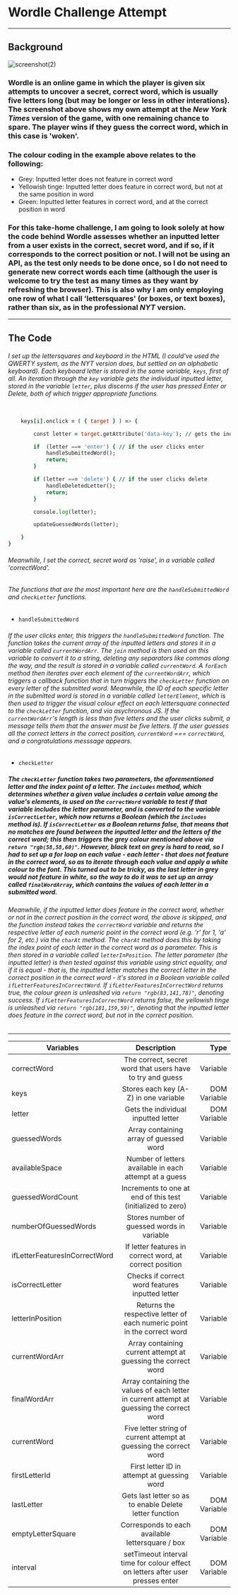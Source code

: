 # Wordle Challenge Attempt

---

## Background

![screenshot(2)](https://user-images.githubusercontent.com/52511353/205694523-24380e50-d87d-46f6-8e64-19f6f970b0f1.png)

### Wordle is an online game in which the player is given six attempts to uncover a secret, correct word, which is usually five letters long (but may be longer or less in other interations). The screenshot above shows my own attempt at the *New York Times* version of the game, with one remaining chance to spare. The player wins if they guess the correct word, which in this case is 'woken'.

### The colour coding in the example above relates to the following:

- Grey: Inputted letter does not feature in correct word 
- Yellowish tinge: Inputted letter does feature in correct word, but not at the same position in word
- Green: Inputted letter features in correct word, and at the correct position in word

### For this take-home challenge, I am going to look solely at how the code behind Wordle assesses whether an inputted letter from a user exists in the correct, secret word, and if so, if it corresponds to the correct position or not. I will not be using an API, as the test only needs to be done once, so I do not need to generate new correct words each time (although the user is welcome to try the test as many times as they want by refreshing the browser). This is also why I am only employing one row of what I call 'lettersquares' (or boxes, or text boxes), rather than six, as in the professional *NYT* version.  

---

## The Code

###### I set up the lettersquares and keyboard in the HTML (I could've used the QWERTY system, as the *NYT* version does, but settled on an alphabetic keyboard). Each keyboard letter is stored in the same variable, `keys`, first of all. An iteration through the `key` variable gets the individual inputted letter, stored in the variable `letter`, plus discerns if the user has pressed Enter or Delete, both of which trigger appropriate functions. 

```for (let i = 0; i < keys.length; i++) { // gets the selected letter from the keypad

    keys[i].onclick = ( { target } ) => {

        const letter = target.getAttribute('data-key'); // gets the individual letter

        if  (letter === 'enter') { // if the user clicks enter
            handleSubmittedWord();
            return; 
        }

        if (letter === 'delete') { // if the user clicks delete
            handleDeletedLetter(); 
            return;
        }

        console.log(letter);

        updateGuessedWords(letter);

    }
}
```

###### Meanwhile, I set the correct, secret word as 'raise', in a variable called 'correctWord'.

###### The functions that are the most important here are the `handleSubmittedWord` and `checkLetter` functions. 

- `handleSubmittedWord`

###### If the user clicks enter, this triggers the `handleSubmittedWord` function. The function takes the current array of the inputted letters and stores it in a variable called `currentWordArr`. The `join` method is then used on this variable to convert it to a string, deleting any separators like commas along the way, and the result is stored in a variable called `currentWord`. A `forEach` method then iterates over each element of the `currentWordArr`, which triggers a callback function that in turn triggers the `checkLetter` function on every letter of the submitted word. Meanwhile, the ID of each specific letter in the submitted word is stored in a variable called `letterElement`, which is then used to trigger the visual colour effect on each lettersquare connected to the `checkLetter` function, and via asychronous JS. If the `currentWordArr`'s length is less than five letters and the user clicks submit, a message tells them that the answer must be five letters. If the user guesses all the correct letters in the correct position, `currentWord` === `correctWord`, and a congratulations messsage appears.   

- `checkLetter`

##### The `checkLetter` function takes two parameters, the aforementioned letter and the index point of a letter. The `includes` method, which determines whether a given value includes a certain value among the value's elements, is used on the `correctWord` variable to test if that variable includes the letter parameter, and is converted to the variable `isCorrectLetter`, which now returns a Boolean (which the `includes` method is). If `isCorrectLetter` as a Boolean returns false, that means that no matches are found between the inputted letter and the letters of the correct word; this then triggers the grey colour mentioned above via `return "rgb(58,58,60)"`. However, black text on grey is hard to read, so I had to set up a for loop on each value - each letter - that does not feature in the correct word, so as to iterate through each value and apply a white colour to the font. This turned out to be tricky, as the last letter in grey would not feature in white, so the way to do it was to set up an array called `finalWordArray`, which contains the values of each letter in a submitted word.    

###### Meanwhile, if the inputted letter *does* feature in the correct word, whether or not in the correct position in the correct word, the above is skipped, and the function instead takes the `correctWord` variable and returns the respective letter of each numeric point in the correct word (e.g. 'r' for 1, 'a' for 2, etc.) via the `charAt` method. The `charAt` method does this by taking the index point of each letter in the correct word as a parameter. This is then stored in a variable called `letterInPosition`. The letter parameter (the inputted letter) is then tested against this variable using strict equality, and if it is equal - that is, the inputted letter matches the correct letter in the correct position in the correct word - it's stored in a Boolean variable called `ifLetterFeaturesInCorrectWord`. If `ifLetterFeaturesInCorrectWord` returns true, the colour green is unleashed via `return "rgb(83,141,78)"`, denoting success. If `ifLetterFeaturesInCorrectWord` returns false, the yellowish tinge is unleashed via `return "rgb(181,159,59)"`, denoting that the inputted letter does feature in the correct word, but not in the correct position.  
---



| Variables                       | Description                                                                                 | Type                  |
| -------------                   |:-------------:                                                                              | -----:                |
| correctWord                     | The correct, secret word that users have to try and guess                                   | Variable              |
| keys                            | Stores each key (A-Z) in one variable                                                       | DOM Variable          |
| letter                          | Gets the individual inputted letter                                                         | DOM Variable          |
| guessedWords                    | Array containing array of guessed word                                                      | Variable              |
| availableSpace                  | Number of letters available in each attempt at a guess                                      | Variable              |
| guessedWordCount                | Increments to one at end of this test (initialized to zero)                                 | Variable              |
| numberOfGuessedWords            | Stores number of guessed words in variable                                                  | Variable              |
| ifLetterFeaturesInCorrectWord   | If letter features in correct word, at correct position                                     | Variable              |
| isCorrectLetter                 | Checks if correct word features inputted letter                                             | Variable              |
| letterInPosition                | Returns the respective letter of each numeric point in the correct word                     | Variable              |
| currentWordArr                  | Array containing current attempt at guessing the correct word                               | Variable              |
| finalWordArr                    | Array containing the values of each letter in current attempt at guessing the correct word  | Variable              |
| currentWord                     | Five letter string of current attempt at guessing the correct word                          | Variable              |
| firstLetterId                   | First letter ID in attempt at guessing word                                                 | Variable              |
| lastLetter                      | Gets last letter so as to enable Delete letter function                                     | DOM Variable          |
| emptyLetterSquare               | Corresponds to each available lettersquare / box                                            | DOM Variable          |
| interval                        | setTimeout interval time for colour effect on letters after user presses enter              | DOM Variable          |
